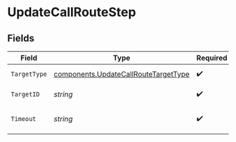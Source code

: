 # UpdateCallRouteStep


## Fields

| Field                                                                                        | Type                                                                                         | Required                                                                                     | Description                                                                                  |
| -------------------------------------------------------------------------------------------- | -------------------------------------------------------------------------------------------- | -------------------------------------------------------------------------------------------- | -------------------------------------------------------------------------------------------- |
| `TargetType`                                                                                 | [components.UpdateCallRouteTargetType](../../models/components/updatecallroutetargettype.md) | :heavy_check_mark:                                                                           | Type of target                                                                               |
| `TargetID`                                                                                   | *string*                                                                                     | :heavy_check_mark:                                                                           | ID of the target                                                                             |
| `Timeout`                                                                                    | *string*                                                                                     | :heavy_check_mark:                                                                           | Timeout in seconds for the step                                                              |